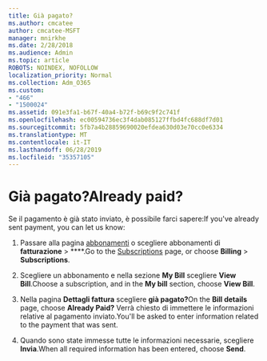 ```yaml
---
title: Già pagato?
ms.author: cmcatee
author: cmcatee-MSFT
manager: mnirkhe
ms.date: 2/28/2018
ms.audience: Admin
ms.topic: article
ROBOTS: NOINDEX, NOFOLLOW
localization_priority: Normal
ms.collection: Adm_O365
ms.custom:
- "466"
- "1500024"
ms.assetid: 091e3fa1-b67f-40a4-b72f-b69c9f2c741f
ms.openlocfilehash: ec00594736ec3f4dab085127ffbd4fc688df7d01
ms.sourcegitcommit: 5fb7a4b28859690020efdea630d03e70cc0e6334
ms.translationtype: MT
ms.contentlocale: it-IT
ms.lasthandoff: 06/28/2019
ms.locfileid: "35357105"
---
```

# <a name="already-paid"></a><span data-ttu-id="fde31-102">Già pagato?</span><span class="sxs-lookup"><span data-stu-id="fde31-102">Already paid?</span></span>

<span data-ttu-id="fde31-103">Se il pagamento è già stato inviato, è possibile farci sapere:</span><span class="sxs-lookup"><span data-stu-id="fde31-103">If you've already sent payment, you can let us know:</span></span>
  
1. <span data-ttu-id="fde31-104">Passare alla pagina [abbonamenti](https://go.microsoft.com/fwlink/p/?linkid=842054) o scegliere abbonamenti di **fatturazione** \> \*\*\*\*.</span><span class="sxs-lookup"><span data-stu-id="fde31-104">Go to the [Subscriptions](https://go.microsoft.com/fwlink/p/?linkid=842054) page, or choose **Billing** \> **Subscriptions**.</span></span>

2. <span data-ttu-id="fde31-105">Scegliere un abbonamento e nella sezione **My Bill** scegliere **View Bill**.</span><span class="sxs-lookup"><span data-stu-id="fde31-105">Choose a subscription, and in the **My bill** section, choose **View Bill**.</span></span>

3. <span data-ttu-id="fde31-106">Nella pagina **Dettagli fattura** scegliere **già pagato?**</span><span class="sxs-lookup"><span data-stu-id="fde31-106">On the **Bill details** page, choose **Already Paid?**</span></span> <span data-ttu-id="fde31-107">Verrà chiesto di immettere le informazioni relative al pagamento inviato.</span><span class="sxs-lookup"><span data-stu-id="fde31-107">You'll be asked to enter information related to the payment that was sent.</span></span>

4. <span data-ttu-id="fde31-108">Quando sono state immesse tutte le informazioni necessarie, scegliere **Invia**.</span><span class="sxs-lookup"><span data-stu-id="fde31-108">When all required information has been entered, choose **Send**.</span></span>
